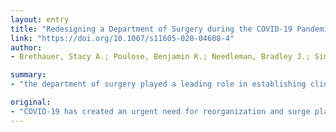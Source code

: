 ```yaml
---
layout: entry
title: "Redesigning a Department of Surgery during the COVID-19 Pandemic"
link: "https://doi.org/10.1007/s11605-020-04608-4"
author:
- Brethauer, Stacy A.; Poulose, Benjamin K.; Needleman, Bradley J.; Sims, Carrie; Arnold, Mark; Washburn, Kenneth; Tsung, Allan; Mokadam, Nahush; Sarac, Timur; Merritt, Robert; Pawlik, Timothy M.

summary:
- "the department of surgery played a leading role in establishing clinical protocols, guidelines, and policies in preparation for a surge of COVID-19 patients. The planning process included widespread collaboration among leadership from many disciplines. A multidisciplinary approach with input from clinical and nonclinical stakeholders is critical to successful crisis planning. Major departmental and health system reorganization is required to adapt academic surgical practices to a widespread crisis. Organizational and process changes, workflow redesign, and communication plans are presented."

original:
- "COVID-19 has created an urgent need for reorganization and surge planning among departments of surgery across the USA. Review of the COVID-19 planning process and work products in preparation for a patient surge. Organizational and process changes, workflow redesign, and communication plans are presented. The planning process included widespread collaboration among leadership from many disciplines. The department of surgery played a leading role in establishing clinical protocols, guidelines, and policies in preparation for a surge of COVID-19 patients. A multidisciplinary approach with input from clinical and nonclinical stakeholders is critical to successful crisis planning. A clear communication plan should be implemented early and input from trainees, staff, and faculty should be solicited. Major departmental and health system reorganization is required to adapt academic surgical practices to a widespread crisis. Surgical leadership, innovation, and flexibility are critical to successful planning and implementation."
---
```


